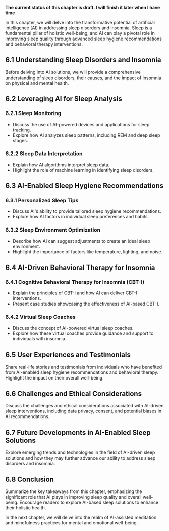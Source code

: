 **The current status of this chapter is draft. I will finish it later when I have time**

In this chapter, we will delve into the transformative potential of artificial intelligence (AI) in addressing sleep disorders and insomnia. Sleep is a fundamental pillar of holistic well-being, and AI can play a pivotal role in improving sleep quality through advanced sleep hygiene recommendations and behavioral therapy interventions.

6.1 Understanding Sleep Disorders and Insomnia
----------------------------------------------

Before delving into AI solutions, we will provide a comprehensive understanding of sleep disorders, their causes, and the impact of insomnia on physical and mental health.

6.2 Leveraging AI for Sleep Analysis
------------------------------------

### 6.2.1 Sleep Monitoring

* Discuss the use of AI-powered devices and applications for sleep tracking.
* Explore how AI analyzes sleep patterns, including REM and deep sleep stages.

### 6.2.2 Sleep Data Interpretation

* Explain how AI algorithms interpret sleep data.
* Highlight the role of machine learning in identifying sleep disorders.

6.3 AI-Enabled Sleep Hygiene Recommendations
--------------------------------------------

### 6.3.1 Personalized Sleep Tips

* Discuss AI's ability to provide tailored sleep hygiene recommendations.
* Explore how AI factors in individual sleep preferences and habits.

### 6.3.2 Sleep Environment Optimization

* Describe how AI can suggest adjustments to create an ideal sleep environment.
* Highlight the importance of factors like temperature, lighting, and noise.

6.4 AI-Driven Behavioral Therapy for Insomnia
---------------------------------------------

### 6.4.1 Cognitive Behavioral Therapy for Insomnia (CBT-I)

* Explain the principles of CBT-I and how AI can deliver CBT-I interventions.
* Present case studies showcasing the effectiveness of AI-based CBT-I.

### 6.4.2 Virtual Sleep Coaches

* Discuss the concept of AI-powered virtual sleep coaches.
* Explore how these virtual coaches provide guidance and support to individuals with insomnia.

6.5 User Experiences and Testimonials
-------------------------------------

Share real-life stories and testimonials from individuals who have benefited from AI-enabled sleep hygiene recommendations and behavioral therapy. Highlight the impact on their overall well-being.

6.6 Challenges and Ethical Considerations
-----------------------------------------

Discuss the challenges and ethical considerations associated with AI-driven sleep interventions, including data privacy, consent, and potential biases in AI recommendations.

6.7 Future Developments in AI-Enabled Sleep Solutions
-----------------------------------------------------

Explore emerging trends and technologies in the field of AI-driven sleep solutions and how they may further advance our ability to address sleep disorders and insomnia.

6.8 Conclusion
--------------

Summarize the key takeaways from this chapter, emphasizing the significant role that AI plays in improving sleep quality and overall well-being. Encourage readers to explore AI-based sleep solutions to enhance their holistic health.

In the next chapter, we will delve into the realm of AI-assisted meditation and mindfulness practices for mental and emotional well-being.
